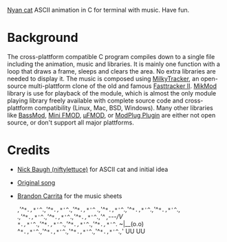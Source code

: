 [Nyan cat](http://www.youtube.com/watch?v=QH2-TGUlwu4) ASCII animation in C for
terminal with music. Have fun.

# Background

The cross-plattform compatible C program compiles down to a single file
including the animation, music and libraries. It is mainly one function with a
loop that draws a frame, sleeps and clears the area. No extra libraries are
needed to display it. The music is composed using
[MilkyTracker](http://milkytracker.org/?about), an open-source multi-plattform
clone of the old and famous
[Fasttracker II](http://en.wikipedia.org/wiki/Fast_Tracker).
[MikMod](http://mikmod.raphnet.net/) library is use for playback of the module,
which is almost the only module playing library freely available with complete
source code and cross-plattform compatibility (Linux, Mac, BSD, Windows). Many
other libraries like [BassMod](http://www.un4seen.com/bassmod.html),
[Mini FMOD](http://www.fmod.org/index.php/download#FMODMini),
[μFMOD](http://ufmod.sourceforge.net/), or
[ModPlug Plugin](http://www.roncli.com/modplug/download.asp?FileID=7) are either
not open source, or don't support all major plattforms.

# Credits

 * [Nick Baugh (niftylettuce)](https://github.com/niftylettuce/nyancat.js) for
   ASCII cat and initial idea
 * [Original song](http://www.nicomimi.net/play/sm13455867)
 * [Brandon Carrita](http://www.2shared.com/file/HnuKON25/Nyan_Cat_Sheet_Music.html)
   for the music sheets

    ,*'^`*.,*'^`*.,*'^`*.,*'^`*.,*'^`*.,*'^`
    .,*'^`*.,*'^`*.,*'^`*.,*'^`*.,*'^`*.,*'^`*.,
    *.,*'^`*.,*'^`*.,*'^`*.,*'^`*.,*'^`*.,*'^`*.,*'^         ,---/V\
    `*.,*'^`*.,*'^`*.,*'^`*.,*'^`*.,*'^`*.,*'^`*.,*'^`*.    ~|__(o.o)
    ^`*.,*'^`*.,*'^`*.,*'^`*.,*'^`*.,*'^`*.,*'^`*.,*'^`*.,*'  UU  UU

